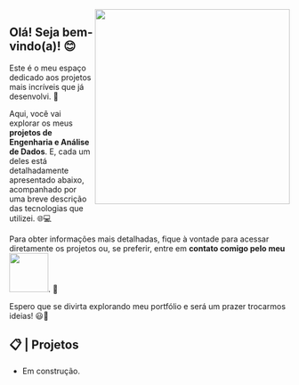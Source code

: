 <img align='right' src='https://media.giphy.com/media/v1.Y2lkPTc5MGI3NjExYmVibXc1cDB1cWJ4Zmc1Y2s2YTUxcjNtZGdxcHp4MjdvcjRhZnVlNyZlcD12MV9pbnRlcm5hbF9naWZfYnlfaWQmY3Q9Zw/gh0RRgkTXedvF0pDc0/giphy.gif'  width='350'>
    
## Olá! Seja bem-vindo(a)! 😊

Este é o meu espaço dedicado aos projetos mais incríveis que já desenvolvi. 🚀

Aqui, você vai explorar os meus **projetos de Engenharia e Análise de Dados**. E, cada um deles está detalhadamente apresentado abaixo, acompanhado por uma breve descrição das tecnologias que utilizei. 🌐💻

Para obter informações mais detalhadas, fique à vontade para acessar diretamente os projetos ou, se preferir, entre em **contato comigo pelo meu <a href="https://www.linkedin.com/in/devguilhermecarvalho/" target="_blank"><img src="https://img.shields.io/badge/LinkedIn-0077B5?style=for-the-badge&logo=linkedin&logoColor=white" target="_blank" width='70'></a>**. 📲

Espero que se divirta explorando meu portfólio e será um prazer trocarmos ideias! 😃🌟

## 📋 | Projetos</h2>

- Em construção.
